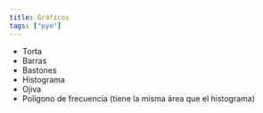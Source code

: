 ```yaml
---
title: Gráficos
tags: ["pye"]
---
```

- Torta
- Barras
- Bastones
- Histograma
- Ojiva
- Polígono de frecuencia (tiene la misma área que el histograma)